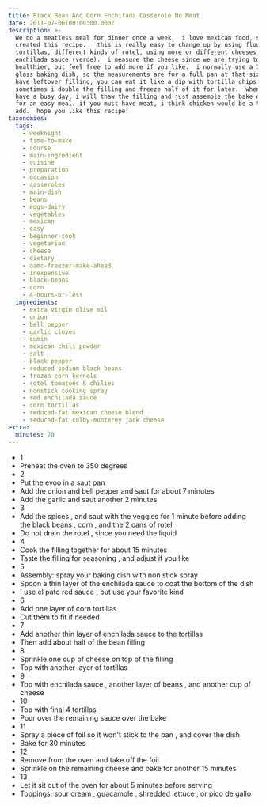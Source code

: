 ```yaml
---
title: Black Bean And Corn Enchilada Casserole No Meat
date: 2011-07-06T00:00:00.000Z
description: >-
  We do a meatless meal for dinner once a week.  i love mexican food, so i
  created this recipe.   this is really easy to change up by using flour
  tortillas, different kinds of rotel, using more or different cheeses, or green
  enchilada sauce (verde).  i measure the cheese since we are trying to be a bit
  healthier, but feel free to add more if you like.  i normally use a 7 x 11
  glass baking dish, so the measurements are for a full pan at that size. if you
  have leftover filling, you can eat it like a dip with tortilla chips. 
  sometimes i double the filling and freeze half of it for later.  when i know i
  have a busy day, i will thaw the filling and just assemble the bake quickly
  for an easy meal. if you must have meat, i think chicken would be a tasty
  add.  hope you like this recipe!
taxonomies:
  tags:
    - weeknight
    - time-to-make
    - course
    - main-ingredient
    - cuisine
    - preparation
    - occasion
    - casseroles
    - main-dish
    - beans
    - eggs-dairy
    - vegetables
    - mexican
    - easy
    - beginner-cook
    - vegetarian
    - cheese
    - dietary
    - oamc-freezer-make-ahead
    - inexpensive
    - black-beans
    - corn
    - 4-hours-or-less
  ingredients:
    - extra virgin olive oil
    - onion
    - bell pepper
    - garlic cloves
    - cumin
    - mexican chili powder
    - salt
    - black pepper
    - reduced sodium black beans
    - frozen corn kernels
    - rotel tomatoes & chilies
    - nonstick cooking spray
    - red enchilada sauce
    - corn tortillas
    - reduced-fat mexican cheese blend
    - reduced-fat colby-monterey jack cheese
extra:
  minutes: 70
---
```

 - 1
 - Preheat the oven to 350 degrees
 - 2
 - Put the evoo in a saut pan
 - Add the onion and bell pepper and saut for about 7 minutes
 - Add the garlic and saut another 2 minutes
 - 3
 - Add the spices , and saut with the veggies for 1 minute before adding the black beans , corn , and the 2 cans of rotel
 - Do not drain the rotel , since you need the liquid
 - 4
 - Cook the filling together for about 15 minutes
 - Taste the filling for seasoning , and adjust if you like
 - 5
 - Assembly: spray your baking dish with non stick spray
 - Spoon a thin layer of the enchilada sauce to coat the bottom of the dish
 - I use el pato red sauce , but use your favorite kind
 - 6
 - Add one layer of corn tortillas
 - Cut them to fit if needed
 - 7
 - Add another thin layer of enchilada sauce to the tortillas
 - Then add about half of the bean filling
 - 8
 - Sprinkle one cup of cheese on top of the filling
 - Top with another layer of tortillas
 - 9
 - Top with enchilada sauce , another layer of beans , and another cup of cheese
 - 10
 - Top with final 4 tortillas
 - Pour over the remaining sauce over the bake
 - 11
 - Spray a piece of foil so it won't stick to the pan , and cover the dish
 - Bake for 30 minutes
 - 12
 - Remove from the oven and take off the foil
 - Sprinkle on the remaining cheese and bake for another 15 minutes
 - 13
 - Let it sit out of the oven for about 5 minutes before serving
 - Toppings: sour cream , guacamole , shredded lettuce , or pico de gallo
